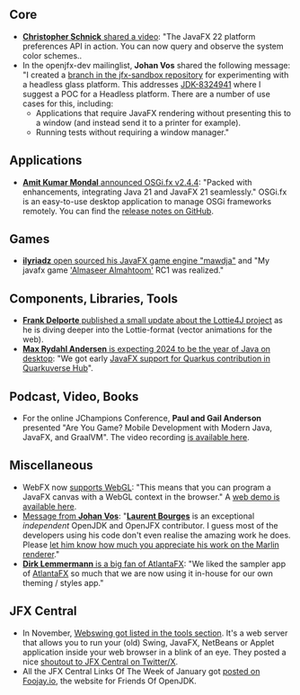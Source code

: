 ## Core

* [**Christopher Schnick** shared a video](https://twitter.com/crschnick/status/1752252092029251610): "The JavaFX 22 platform preferences API in action. You can now query and observe the system color schemes..
* In the openjfx-dev mailinglist, **Johan Vos** shared the following message: "I created a [branch in the jfx-sandbox repository](https://github.com/openjdk/jfx-sandbox/tree/johanvos-headless) for experimenting with a headless glass platform. This addresses [JDK-8324941](https://bugs.openjdk.org/browse/JDK-8324941) where I suggest a POC for a Headless platform. There are a number of use cases for this, including: 
  * Applications that require JavaFX rendering without presenting this to a window (and instead send it to a printer for example).
  * Running tests without requiring a window manager."

## Applications

* [**Amit Kumar Mondal** announced OSGi.fx v2.4.4](https://twitter.com/am1t_m0ndal/status/1753042932821623124): "Packed with enhancements, integrating Java 21 and JavaFX 21 seamlessly." OSGi.fx is an easy-to-use desktop application to manage OSGi frameworks remotely. You can find the [release notes on GitHub](https://github.com/amitjoy/osgifx/releases/tag/v2.4.4).

## Games

* [**ilyriadz** open sourced his JavaFX game engine "mawdja"](https://github.com/ilyriadz/mawdja) and "My javafx game ['Almaseer Almahtoom'](https://ilyriadz.itch.io/almaseer-almahtoom) RC1 was realized."

## Components, Libraries, Tools

* [**Frank Delporte** published a small update about the Lottie4J project](https://lottie4j.com/index.html) as he is diving deeper into the Lottie-format (vector animations for the web).
* [**Max Rydahl Andersen** is expecting 2024 to be the year of Java on desktop](https://twitter.com/maxandersen/status/1751725403553546275): "We got early [JavaFX support for Quarkus contribution in Quarkuverse Hub](https://github.com/quarkiverse/quarkus-fx)".

## Podcast, Video, Books

* For the online JChampions Conference, **Paul and Gail Anderson** presented "Are You Game? Mobile Development with Modern Java, JavaFX, and GraalVM". The video recording [is available here](https://www.youtube.com/watch?v=9h-BoB6UjiE).

## Miscellaneous

* WebFX now [supports WebGL](https://github.com/webfx-project/webfx/discussions/27 ): "This means that you can program a JavaFX canvas with a WebGL context in the browser." A [web demo is available here](https://cube.webfx.dev/).
* [Message from **Johan Vos**](https://mastodon.social/@johanvos/111838246384894266): "[**Laurent Bourges**](https://mastodon.social/@laurent_bourges) is an exceptional *independent* OpenJDK and OpenJFX contributor. I guess most of the developers using his code don't even realise the amazing work he does. Please [let him know how much you appreciate his work on the Marlin renderer](https://mastodon.social/@laurent_bourg)."
* [**Dirk Lemmermann** is a big fan of AtlantaFX](https://twitter.com/dlemmermann/status/1752347204474249564): "We liked the sampler app of [AtlantaFX](https://www.jfx-central.com/libraries/atlantafx) so much that we are now using it in-house for our own theming / styles app."

## JFX Central

* In November, [Webswing got listed in the tools section](https://www.jfx-central.com/tools/webswing). It's a web server that allows you to run your (old) Swing, JavaFX, NetBeans or Applet application inside your web browser in a blink of an eye. They posted a nice [shoutout to JFX Central on Twitter/X](https://twitter.com/Webswing_org/status/1753054902941556928).
* All the JFX Central Links Of The Week of January got [posted on Foojay.io](https://foojay.io/today/javafx-links-of-january-2024), the website for Friends Of OpenJDK.

